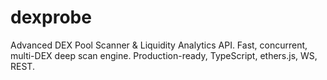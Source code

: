 # dexprobe
Advanced DEX Pool Scanner &amp; Liquidity Analytics API. Fast, concurrent, multi-DEX deep scan engine. Production-ready, TypeScript, ethers.js, WS, REST.
